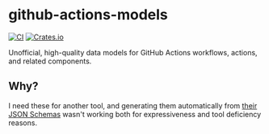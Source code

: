 github-actions-models
=====================

[![CI](https://github.com/woodruffw/github-actions-models/actions/workflows/ci.yml/badge.svg)](https://github.com/woodruffw/github-actions-models/actions/workflows/ci.yml)
[![Crates.io](https://img.shields.io/crates/v/github-actions-models)](https://crates.io/crates/github-actions-models)

Unofficial, high-quality data models for GitHub Actions workflows, actions, and related components.

## Why?

I need these for another tool, and generating them automatically from
[their JSON Schemas] wasn't working both for expressiveness and tool deficiency
reasons.

[their JSON Schemas]: https://www.schemastore.org/json/
